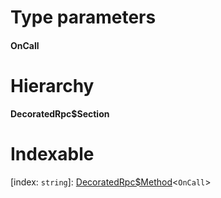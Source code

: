 

# Type parameters
#### OnCall 
# Hierarchy

**DecoratedRpc$Section**

# Indexable

\[index: `string`\]:&nbsp;[DecoratedRpc$Method](../modules/_types_.md#decoratedrpc_method)<`OnCall`>

